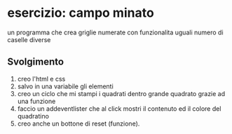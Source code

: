 esercizio: campo minato
===
un programma che crea griglie numerate con funzionalita uguali numero di caselle diverse
## Svolgimento

1. creo l'html e css
2. salvo in una variabile gli elementi
3. creo un ciclo che mi stampi i quadrati dentro grande quadrato grazie ad una funzione
4. faccio un addeventlister che al click mostri il contenuto ed il colore del quadratino
5. creo anche un bottone di reset (funzione).

